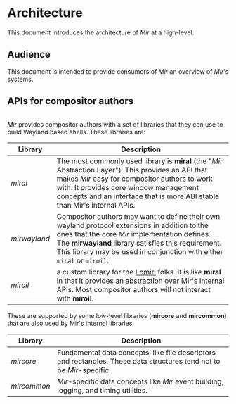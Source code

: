 # Architecture
This document introduces the architecture of *Mir* at a high-level.

## Audience
This document is intended to provide consumers of *Mir* an overview of *Mir*'s systems.

## APIs for compositor authors
```{mermaid} architecture-consumer-view.mmd
```

*Mir* provides compositor authors with a set of libraries that they can use to build Wayland based shells. These libraries are:

Library | Description
--      | --
*miral*|The most commonly used library is **miral** (the "*Mir* Abstraction Layer"). This provides an API that makes *Mir* easy for compositor authors to work with. It provides core window management concepts and an interface that is more ABI stable than Mir's internal APIs.
*mirwayland*|Compositor authors may want to define their own wayland protocol extensions in addition to the ones that the core *Mir* implementation defines. The **mirwayland** library satisfies this requirement. This library may be used in conjunction with either `miral` or `miroil`.
*miroil*|a custom library for the [Lomiri](https://lomiri.com/) folks. It is like **miral** in that it provides an abstraction over Mir's internal APIs. Most compositor authors will not interact with **miroil**.

These are supported by some low-level libraries (**mircore** and **mircommon**) that are also used by Mir's internal libraries. 

Library | Description
--      | --
*mircore*|Fundamental data concepts, like file descriptors and rectangles. These data structures tend not to be *Mir*-specific.
*mircommon*|*Mir*-specific data concepts like *Mir* event building, logging, and timing utilities.
